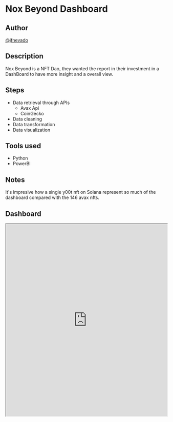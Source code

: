 # Nox Beyond Dashboard

## Author
[@jfnevado](https://github.com/jfnevado)

## Description

Nox Beyond is a NFT Dao, they wanted the report in their investment in a DashBoard to have more insight and a overall view.

## Steps
- Data retrieval through APIs
  - Avax Api
  - CoinGecko
- Data cleaning
- Data transformation
- Data visualization

## Tools used
- Python
- PowerBI

## Notes
It's impresive how a single y00t nft on Solana represent so much of the dashboard compared with the 146 avax nfts.

## Dashboard

<iframe src="https://github.com/jfnevado/Nox-Beyond/blob/master/Dashboard/Dashboard.pdf" style="width: 100%; height: 600px;"></iframe>